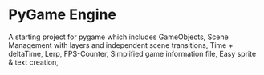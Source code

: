 # PyGame Engine
 A starting project for pygame which includes GameObjects, Scene Management with layers and independent scene transitions, Time + deltaTime, Lerp, FPS-Counter, Simplified game information file, Easy sprite & text creation, 
